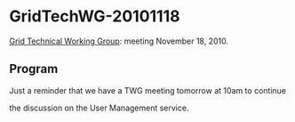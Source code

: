 # GridTechWG-20101118

[Grid Technical Working Group](/wiki/spaces/BeSTGRID/pages/3818228403): meeting November 18, 2010.

## Program

Just a reminder that we have a TWG meeting tomorrow at 10am to continue

the discussion on the User Management service.
